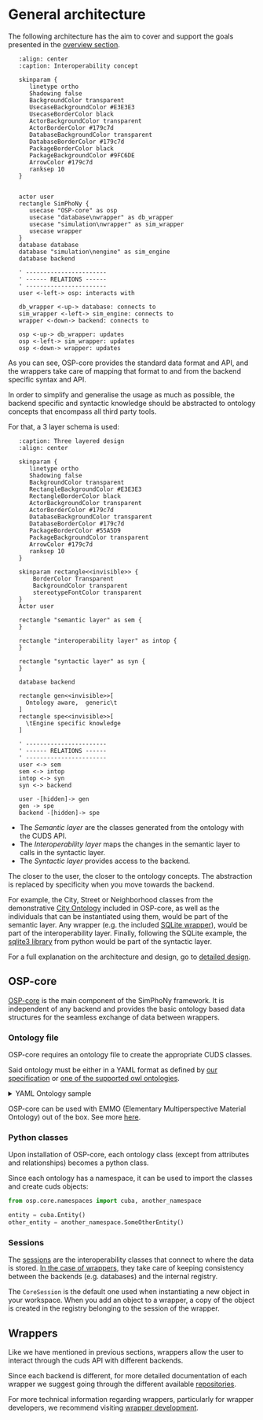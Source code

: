 # General architecture

The following architecture has the aim to cover and support the goals presented in the [overview section](overview.md).

```{uml}
   :align: center
   :caption: Interoperability concept

   skinparam {
      linetype ortho
      Shadowing false
      BackgroundColor transparent
      UsecaseBackgroundColor #E3E3E3
      UsecaseBorderColor black
      ActorBackgroundColor transparent
      ActorBorderColor #179c7d
      DatabaseBackgroundColor transparent
      DatabaseBorderColor #179c7d
      PackageBorderColor black
      PackageBackgroundColor #9FC6DE
      ArrowColor #179c7d
      ranksep 10
   }


   actor user
   rectangle SimPhoNy {
      usecase "OSP-core" as osp
      usecase "database\nwrapper" as db_wrapper
      usecase "simulation\nwrapper" as sim_wrapper
      usecase wrapper
   }
   database database
   database "simulation\nengine" as sim_engine
   database backend

   ' -----------------------
   ' ------ RELATIONS ------
   ' -----------------------
   user <-left-> osp: interacts with

   db_wrapper <-up-> database: connects to
   sim_wrapper <-left-> sim_engine: connects to
   wrapper <-down-> backend: connects to

   osp <-up-> db_wrapper: updates
   osp <-left-> sim_wrapper: updates
   osp <-down-> wrapper: updates
```

As you can see, OSP-core provides the standard data format and API,
and the wrappers take care of mapping that format to and from the backend specific syntax and API.

In order to simplify and generalise the usage as much as possible, the backend
specific and syntactic knowledge should be abstracted to ontology concepts
that encompass all third party tools.

For that, a 3 layer schema is used:

```{uml}
   :caption: Three layered design
   :align: center

   skinparam {
      linetype ortho
      Shadowing false
      BackgroundColor transparent
      RectangleBackgroundColor #E3E3E3
      RectangleBorderColor black
      ActorBackgroundColor transparent
      ActorBorderColor #179c7d
      DatabaseBackgroundColor transparent
      DatabaseBorderColor #179c7d
      PackageBorderColor #55A5D9
      PackageBackgroundColor transparent
      ArrowColor #179c7d
      ranksep 10
   }

   skinparam rectangle<<invisible>> {
       BorderColor Transparent
       BackgroundColor transparent
       stereotypeFontColor transparent
   }
   Actor user

   rectangle "semantic layer" as sem {
   }

   rectangle "interoperability layer" as intop {
   }

   rectangle "syntactic layer" as syn {
   }

   database backend

   rectangle gen<<invisible>>[
     Ontology aware,  generic\t
   ]
   rectangle spe<<invisible>>[
     \tEngine specific knowledge
   ]

   ' -----------------------
   ' ------ RELATIONS ------
   ' -----------------------
   user <-> sem
   sem <-> intop
   intop <-> syn
   syn <-> backend

   user -[hidden]-> gen
   gen -> spe
   backend -[hidden]-> spe
```

- The _Semantic layer_ are the classes generated from the ontology with the CUDS API.
- The _Interoperability layer_ maps the changes in the semantic layer to calls in the syntactic layer.
- The _Syntactic layer_ provides access to the backend.

The closer to the user, the closer to the ontology concepts.
The abstraction is replaced by specificity when you move towards the backend.

For example, the City, Street or Neighborhood classes from the demonstrative [City Ontology](ontologies_included.md#the-city-ontology) included in OSP-core, as well as the individuals that can be instantiated using them, would be part of the semantic layer. Any wrapper (e.g. the included [SQLite wrapper](https://github.com/simphony/osp-core/tree/master/osp/wrappers/sqlite)), would be part of the interoperability layer. Finally, following the SQLite example, the [sqlite3 library](https://docs.python.org/3/library/sqlite3.html) from python would be part of the syntactic layer.

For a full explanation on the architecture and design, go to [detailed design](detailed_design.md).

## OSP-core

[OSP-core](https://github.com/simphony/osp-core) is the main component of the SimPhoNy framework.
It is independent of any backend and provides the basic ontology based data structures for the seamless exchange of data between wrappers.

### Ontology file

OSP-core requires an ontology file to create the appropriate CUDS classes.

Said ontology must be either in a YAML format as defined by [our specification](working_with_ontologies.md#osp-core-yaml-ontology-format)
or [one of the supported owl ontologies](working_with_ontologies.md#owl-ontologies-and-rdfs-vocabularies).

<details>
  <summary>YAML Ontology sample</summary>
  The following is an excerpt from the `city.ontology.yml` in osp-core.

```yaml
  ---
  version: "0.0.3"

  namespace: "city"

  ontology:

    encloses:
      subclass_of:
      - cuba.activeRelationship
      inverse: city.isEnclosedBy

    isEnclosedBy:
      subclass_of:
      - cuba.passiveRelationship
      inverse: city.encloses

    hasInhabitant:
      subclass_of:
      - city.encloses

    ################

    CityWrapper:
      subclass_of:
      - cuba.Wrapper
      - city.hasPart:
          range: city.City
          cardinality: 1+
          exclusive: false

    ################

    City:
      subclass_of:
      - city.PopulatedPlace
      - city.hasPart:
          range: city.Neighborhood
          cardinality: many
          exclusive: true
      - city.isPartOf:
          range: city.CityWrapper
          cardinality: 0-1
          exclusive: true
      - city.hasMajor:
          range: city.Citizen
          cardinality: 0-1
          exclusive: true

    Building:
      subclass_of:
      - city.ArchitecturalStructure
      - city.hasPart:
          range: city.Address
          cardinality: 1
          exclusive: false
      - city.hasPart:
          range: city.Floor
          cardinality: many
          exclusive: false
      - city.isPartOf:
          range: city.Street
          cardinality: 1
          exclusive: true

    Citizen:
      subclass_of:
      - city.Person
```

</details>

OSP-core can be used with EMMO (Elementary Multiperspective Material Ontology) out of the box.
See more [here](ontologies_included.md).

### Python classes

Upon installation of OSP-core, each ontology class (except from attributes and relationships) becomes a python class.

Since each ontology has a namespace, it can be used to import the classes and create cuds objects:

```py
from osp.core.namespaces import cuba, another_namespace

entity = cuba.Entity()
other_entity = another_namespace.SomeOtherEntity()
```

### Sessions

The [sessions](./detailed_design.md#session) are the interoperability classes that connect to where the data is stored.
[In the case of wrappers](./wrapper_development.md#coding), they take care of keeping consistency between the backends (e.g. databases) and the internal registry.

The `CoreSession` is the default one used when instantiating a new object in your workspace. When you add an object to a wrapper, a copy of the object is created in the registry belonging to the session of the wrapper.

## Wrappers

Like we have mentioned in previous sections, wrappers allow the user to interact
through the cuds API with different backends.

Since each backend is different, for more detailed documentation of each wrapper
we suggest going through the different available [repositories](https://gitlab.cc-asp.fraunhofer.de/simphony/wrappers/).

For more technical information regarding wrappers, particularly for wrapper developers,
we recommend visiting [wrapper development](wrapper_development.md).
